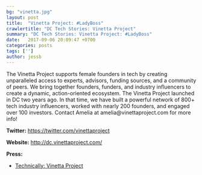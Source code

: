 ```yaml
---
bg: "vinetta.jpg"
layout: post
title:  "Vinetta Project: #LadyBoss"
crawlertitle: "DC Tech Stories: Vinetta Project"
summary: "DC Tech Stories: Vinetta Project: #LadyBoss"
date:   2017-09-06 20:09:47 +0700
categories: posts
tags: ['']
author: jessb
---
```


<p class="no-margin">The Vinetta Project supports female founders in tech by creating unparalleled access to experts, advisors, funding sources, and a community of peers. We bring together founders, funders, and industry influencers to create a dynamic, action-oriented ecosystem. The Vinetta Project launched in DC two years ago. In that time, we have built a powerful network of 800+ tech industry influencers, worked with nearly 200 founders, and engaged over 100 investors. Contact Amelia at
amelia@vinettaproject.com for more info!</p>
<script src="https://www.buzzsprout.com/108546/549546-vinetta-project-ladyboss.js?player=small" type="text/javascript" charset="utf-8"></script>


<p><strong>Twitter:</strong> <a href="https://twitter.com/vinettaproject ">https://twitter.com/vinettaproject </a></p> 
<p><strong>Website:</strong> <a href="http://dc.vinettaproject.com/  ">http://dc.vinettaproject.com/  </a></p>
<p><strong>Press:</strong>
    <ul class="no-bullets">
    <li><a class="red"  href="https://technical.ly/dc/2016/02/10/vinetta-project-dc-venture-capital/ ">Technically: Vinetta Project</a></li>
    </ul> 
</p>
